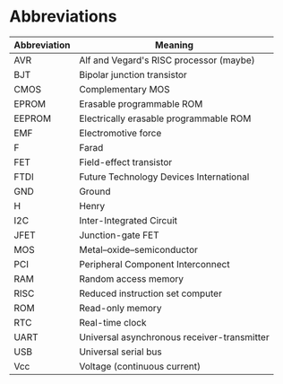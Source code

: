 # Abbreviations

| Abbreviation | Meaning |
| ------------ | ------- |
| AVR | Alf and Vegard's RISC processor (maybe) |
| BJT | Bipolar junction transistor |
| CMOS | Complementary MOS |
| EPROM | Erasable programmable ROM |
| EEPROM | Electrically erasable programmable ROM |
| EMF | Electromotive force |
| F | Farad |
| FET | Field-effect transistor |
| FTDI | Future Technology Devices International |
| GND | Ground |
| H | Henry |
| I2C | Inter-Integrated Circuit |
| JFET | Junction-gate FET |
| MOS | Metal–oxide–semiconductor |
| PCI | Peripheral Component Interconnect |
| RAM | Random access memory |
| RISC | Reduced instruction set computer |
| ROM | Read-only memory |
| RTC | Real-time clock |
| UART | Universal asynchronous receiver-transmitter |
| USB | Universal serial bus |
| Vcc | Voltage (continuous current) |
